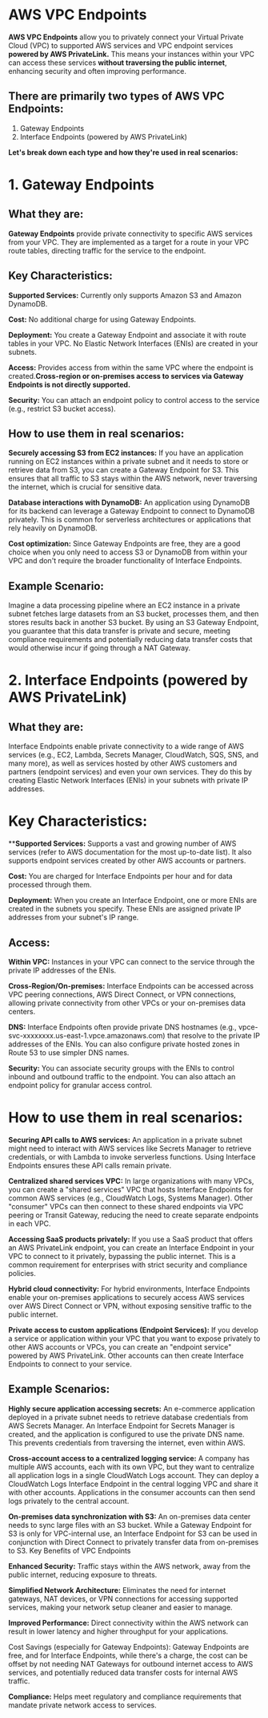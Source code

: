 # AWS VPC Endpoints

**AWS VPC Endpoints** allow you to privately connect your Virtual Private Cloud (VPC) to supported AWS services and VPC endpoint services **powered by AWS PrivateLink.** This means your instances within your VPC can access these services **without traversing the public internet**, enhancing security and often improving performance.  

## There are primarily two types of AWS VPC Endpoints:  

1. Gateway Endpoints
2. Interface Endpoints (powered by AWS PrivateLink)
   
**Let's break down each type and how they're used in real scenarios:**  

# 1. Gateway Endpoints  

## What they are:  

**Gateway Endpoints** provide private connectivity to specific AWS services from your VPC. They are implemented as a target for a route in your VPC route tables, directing traffic for the service to the endpoint.  

## Key Characteristics:  

**Supported Services:** Currently only supports Amazon S3 and Amazon DynamoDB.  

**Cost:** No additional charge for using Gateway Endpoints.  

**Deployment:** You create a Gateway Endpoint and associate it with route tables in your VPC. No Elastic Network Interfaces (ENIs) are created in your subnets.  

**Access:** Provides access from within the same VPC where the endpoint is created.**Cross-region or on-premises access to services via Gateway Endpoints is not directly supported.**  

**Security:** You can attach an endpoint policy to control access to the service (e.g., restrict S3 bucket access).  

## How to use them in real scenarios:  

**Securely accessing S3 from EC2 instances:** If you have an application running on EC2 instances within a private subnet and it needs to store or retrieve data from S3, you can create a Gateway Endpoint for S3. This ensures that all traffic to S3 stays within the AWS network, never traversing the internet, which is crucial for sensitive data.  


**Database interactions with DynamoDB:** An application using DynamoDB for its backend can leverage a Gateway Endpoint to connect to DynamoDB privately. This is common for serverless architectures or applications that rely heavily on DynamoDB.  

**Cost optimization:** Since Gateway Endpoints are free, they are a good choice when you only need to access S3 or DynamoDB from within your VPC and don't require the broader functionality of Interface Endpoints.  

## Example Scenario:  

Imagine a data processing pipeline where an EC2 instance in a private subnet fetches large datasets from an S3 bucket, processes them, and then stores results back in another S3 bucket. By using an S3 Gateway Endpoint, you guarantee that this data transfer is private and secure, meeting compliance requirements and potentially reducing data transfer costs that would otherwise incur if going through a NAT Gateway.    

# 2. Interface Endpoints (powered by AWS PrivateLink)  
  
## What they are:  

Interface Endpoints enable private connectivity to a wide range of AWS services (e.g., EC2, Lambda, Secrets Manager, CloudWatch, SQS, SNS, and many more), as well as services hosted by other AWS customers and partners (endpoint services) and even your own services. They do this by creating Elastic Network Interfaces (ENIs) in your subnets with private IP addresses.  


# Key Characteristics:  


****Supported Services:** Supports a vast and growing number of AWS services (refer to AWS documentation for the most up-to-date list). It also supports endpoint services created by other AWS accounts or partners.  

**Cost:** You are charged for Interface Endpoints per hour and for data processed through them.  

**Deployment:** When you create an Interface Endpoint, one or more ENIs are created in the subnets you specify. These ENIs are assigned private IP addresses from your subnet's IP range.  

## Access:  

**Within VPC:** Instances in your VPC can connect to the service through the private IP addresses of the ENIs.  

**Cross-Region/On-premises:** Interface Endpoints can be accessed across VPC peering connections, AWS Direct Connect, or VPN connections, allowing private connectivity from other VPCs or your on-premises data centers.  

**DNS:** Interface Endpoints often provide private DNS hostnames (e.g., vpce-svc-xxxxxxxx.us-east-1.vpce.amazonaws.com) that resolve to the private IP addresses of the ENIs. You can also configure private hosted zones in Route 53 to use simpler DNS names.  


**Security:** You can associate security groups with the ENIs to control inbound and outbound traffic to the endpoint. You can also attach an endpoint policy for granular access control.  


# How to use them in real scenarios:  

**Securing API calls to AWS services:** An application in a private subnet might need to interact with AWS services like Secrets Manager to retrieve credentials, or with Lambda to invoke serverless functions. Using Interface Endpoints ensures these API calls remain private.  

**Centralized shared services VPC:** In large organizations with many VPCs, you can create a "shared services" VPC that hosts Interface Endpoints for common AWS services (e.g., CloudWatch Logs, Systems Manager). Other "consumer" VPCs can then connect to these shared endpoints via VPC peering or Transit Gateway, reducing the need to create separate endpoints in each VPC.  

**Accessing SaaS products privately:** If you use a SaaS product that offers an AWS PrivateLink endpoint, you can create an Interface Endpoint in your VPC to connect to it privately, bypassing the public internet. This is a common requirement for enterprises with strict security and compliance policies.  

**Hybrid cloud connectivity:** For hybrid environments, Interface Endpoints enable your on-premises applications to securely access AWS services over AWS Direct Connect or VPN, without exposing sensitive traffic to the public internet.  

**Private access to custom applications (Endpoint Services):** If you develop a service or application within your VPC that you want to expose privately to other AWS accounts or VPCs, you can create an "endpoint service" powered by AWS PrivateLink. Other accounts can then create Interface Endpoints to connect to your service.  

## Example Scenarios:

**Highly secure application accessing secrets:** An e-commerce application deployed in a private subnet needs to retrieve database credentials from AWS Secrets Manager. An Interface Endpoint for Secrets Manager is created, and the application is configured to use the private DNS name. This prevents credentials from traversing the internet, even within AWS.  

**Cross-account access to a centralized logging service:** A company has multiple AWS accounts, each with its own VPC, but they want to centralize all application logs in a single CloudWatch Logs account. They can deploy a CloudWatch Logs Interface Endpoint in the central logging VPC and share it with other accounts. Applications in the consumer accounts can then send logs privately to the central account.  

**On-premises data synchronization with S3:** An on-premises data center needs to sync large files with an S3 bucket. While a Gateway Endpoint for S3 is only for VPC-internal use, an Interface Endpoint for S3 can be used in conjunction with Direct Connect to privately transfer data from on-premises to S3.
Key Benefits of VPC Endpoints  

**Enhanced Security:** Traffic stays within the AWS network, away from the public internet, reducing exposure to threats.  

**Simplified Network Architecture:** Eliminates the need for internet gateways, NAT devices, or VPN connections for accessing supported services, making your network setup cleaner and easier to manage.  

**Improved Performance:** Direct connectivity within the AWS network can result in lower latency and higher throughput for your applications.  

Cost Savings (especially for Gateway Endpoints): Gateway Endpoints are free, and for Interface Endpoints, while there's a charge, the cost can be offset by not needing NAT Gateways for outbound internet access to AWS services, and potentially reduced data transfer costs for internal AWS traffic.  

**Compliance:** Helps meet regulatory and compliance requirements that mandate private network access to services.  



